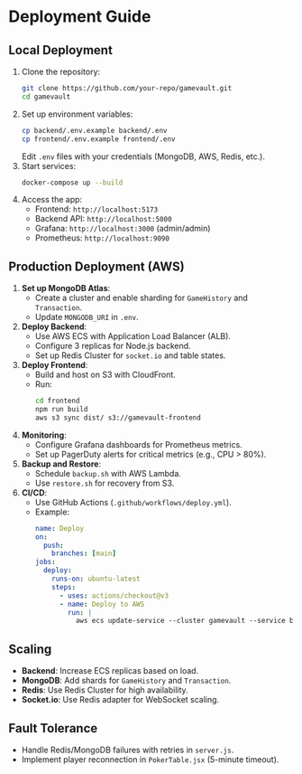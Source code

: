 # Deployment Guide

## Local Deployment
1. Clone the repository:
   ```bash
   git clone https://github.com/your-repo/gamevault.git
   cd gamevault
   ```
2. Set up environment variables:
   ```bash
   cp backend/.env.example backend/.env
   cp frontend/.env.example frontend/.env
   ```
   Edit `.env` files with your credentials (MongoDB, AWS, Redis, etc.).
3. Start services:
   ```bash
   docker-compose up --build
   ```
4. Access the app:
   - Frontend: `http://localhost:5173`
   - Backend API: `http://localhost:5000`
   - Grafana: `http://localhost:3000` (admin/admin)
   - Prometheus: `http://localhost:9090`

## Production Deployment (AWS)
1. **Set up MongoDB Atlas**:
   - Create a cluster and enable sharding for `GameHistory` and `Transaction`.
   - Update `MONGODB_URI` in `.env`.
2. **Deploy Backend**:
   - Use AWS ECS with Application Load Balancer (ALB).
   - Configure 3 replicas for Node.js backend.
   - Set up Redis Cluster for `socket.io` and table states.
3. **Deploy Frontend**:
   - Build and host on S3 with CloudFront.
   - Run:
     ```bash
     cd frontend
     npm run build
     aws s3 sync dist/ s3://gamevault-frontend
     ```
4. **Monitoring**:
   - Configure Grafana dashboards for Prometheus metrics.
   - Set up PagerDuty alerts for critical metrics (e.g., CPU > 80%).
5. **Backup and Restore**:
   - Schedule `backup.sh` with AWS Lambda.
   - Use `restore.sh` for recovery from S3.
6. **CI/CD**:
   - Use GitHub Actions (`.github/workflows/deploy.yml`).
   - Example:
     ```yaml
     name: Deploy
     on:
       push:
         branches: [main]
     jobs:
       deploy:
         runs-on: ubuntu-latest
         steps:
           - uses: actions/checkout@v3
           - name: Deploy to AWS
             run: |
               aws ecs update-service --cluster gamevault --service backend --force-new-deployment
     ```

## Scaling
- **Backend**: Increase ECS replicas based on load.
- **MongoDB**: Add shards for `GameHistory` and `Transaction`.
- **Redis**: Use Redis Cluster for high availability.
- **Socket.io**: Use Redis adapter for WebSocket scaling.

## Fault Tolerance
- Handle Redis/MongoDB failures with retries in `server.js`.
- Implement player reconnection in `PokerTable.jsx` (5-minute timeout).